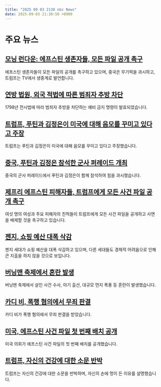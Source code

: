 ```yaml
---
title: "2025 09 03 2130 nbc News"
date: 2025-09-03 21:30:50 +0900
---
```


# 주요 뉴스

## [모닝 런다운: 에프스틴 생존자들, 모든 파일 공개 촉구](https://www.nbcnews.com/news/us-news/first-batch-epstein-files-released-trump-addresses-rumors-surrounding-rcna228718)  
에프스틴 생존자들이 모든 파일의 공개를 촉구하고 있으며, 중국은 무기력을 과시하고, 트럼프는 TV에서 생중계로 발언합니다.  

## [연방 법원, 외국 적법에 따른 범죄자 추방 차단](https://www.nbcnews.com/politics/politics-news/federal-court-blocks-trumps-removal-tren-de-aragua-members-wartime-ene-rcna228713)  
1798년 전시법에 따라 범죄자 추방을 차단하는 예비 금지 명령이 발효되었습니다.  

## [트럼프, 푸틴과 김정은이 미국에 대해 음모를 꾸미고 있다고 주장](https://www.nbcnews.com/world/china/trump-accuses-putin-kim-xi-conspiring-us-china-military-parade-rcna228723)  
트럼프는 푸틴과 김정은이 미국에 대해 음모를 꾸미고 있다고 주장했습니다.  

## [중국, 푸틴과 김정은 참석한 군사 퍼레이드 개최](https://www.nbcnews.com/world/asia/live-blog/china-parade-putin-kim-jong-un-xi-military-live-updates-rcna228503)  
중국의 군사 퍼레이드에서 푸틴과 김정은이 함께 참석하여 힘을 과시했습니다.  

## [제프리 에프스틴 피해자들, 트럼프에게 모든 사건 파일 공개 촉구](https://www.nbcnews.com/politics/politics-news/jeffrey-epstein-ghislaine-maxwell-accusers-rcna227334)  
여섯 명의 여성과 주요 피해자의 친척들이 트럼프에게 모든 사건 파일을 공개하고 사면을 배제할 것을 촉구하고 있습니다.  

## [젠지, 쇼핑 예산 대폭 삭감](https://www.nbcnews.com/business/consumer/gen-z-slashes-holiday-shopping-budgets-rcna228027)  
젠지 세대가 쇼핑 예산을 대폭 삭감하고 있으며, 다른 세대들도 경제적 어려움으로 인해 큰 지출을 하지 않을 것으로 보입니다.  

## [버닝맨 축제에서 혼란 발생](https://www.nbcnews.com/pop-culture/pop-culture-news/burning-man-2025-murder-investigation-baby-delivery-massive-dust-storm-rcna228513)  
버닝맨 축제에서 살인 사건 수사, 아기 출산, 대규모 먼지 폭풍 등 혼란이 발생했습니다.  

## [카디 비, 폭행 혐의에서 무죄 판결](https://www.nbcnews.com/pop-culture/pop-culture-news/cardi-b-cleared-verdict-assault-allegations-civil-trial-rcna228604)  
카디 비가 폭행 혐의에서 무죄 판결을 받았습니다.  

## [미국, 에프스틴 사건 파일 첫 번째 배치 공개](https://www.nbcnews.com/politics/congress/congress-releases-first-batch-jeffrey-epstein-files-rcna228687)  
미국 의회가 에프스틴 사건 파일의 첫 번째 배치를 공개했습니다.  

## [트럼프, 자신의 건강에 대한 소문 반박](https://www.nbcnews.com/politics/donald-trump/trump-rebuffs-health-speculation-golf-hand-bruise-biden-clinton-rcna228542)  
트럼프는 자신의 건강에 대한 소문을 반박하며, 자신의 손에 멍이 든 이유를 설명했습니다.
